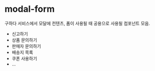 # modal-form

구하다 서비스에서 모달에 컨텐츠, 폼이 사용될 때 공용으로 사용될 컴포넌트 모음.

- 신고하기
- 상품 문의하기
- 판매자 문의하기
- 배송지 목록
- 쿠폰 사용하기
- ...
